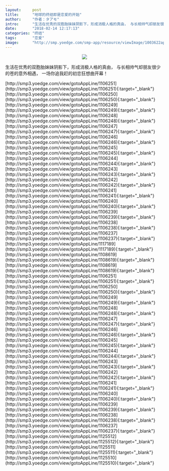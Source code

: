 ```yaml
---
layout:     post
title:      "地球的终结即是恋爱的开始"
author:     "作者：タアモ"
intro:      "生活在优秀的双胞胎妹妹阴影下，形成消极人格的真由， 与长相帅气却朋友很少的苍的意外相遇， 一场你追我赶的初恋狂想曲开幕！"
date:       "2018-02-14 12:17:13"
categories: "终结"
tags:       "恋爱"
image:      "http://smp.yoedge.com/smp-app/resource/viewImage/1003622appline.png"
---
```

<div style="text-align: center">
<p><img src="http://smp.yoedge.com/smp-app/resource/viewImage/1003622appline.png"/></p>
</div>
<p class="post-meta">
<span>生活在优秀的双胞胎妹妹阴影下，形成消极人格的真由， 与长相帅气却朋友很少的苍的意外相遇， 一场你追我赶的初恋狂想曲开幕！</span>
</p>
[http://smp3.yoedge.com/view/gotoAppLine/1106251](http://smp3.yoedge.com/view/gotoAppLine/1106251){:target="_blank"}
[http://smp3.yoedge.com/view/gotoAppLine/1106250](http://smp3.yoedge.com/view/gotoAppLine/1106250){:target="_blank"}
[http://smp3.yoedge.com/view/gotoAppLine/1106249](http://smp3.yoedge.com/view/gotoAppLine/1106249){:target="_blank"}
[http://smp3.yoedge.com/view/gotoAppLine/1106248](http://smp3.yoedge.com/view/gotoAppLine/1106248){:target="_blank"}
[http://smp3.yoedge.com/view/gotoAppLine/1106247](http://smp3.yoedge.com/view/gotoAppLine/1106247){:target="_blank"}
[http://smp3.yoedge.com/view/gotoAppLine/1106246](http://smp3.yoedge.com/view/gotoAppLine/1106246){:target="_blank"}
[http://smp3.yoedge.com/view/gotoAppLine/1106245](http://smp3.yoedge.com/view/gotoAppLine/1106245){:target="_blank"}
[http://smp3.yoedge.com/view/gotoAppLine/1106244](http://smp3.yoedge.com/view/gotoAppLine/1106244){:target="_blank"}
[http://smp3.yoedge.com/view/gotoAppLine/1106243](http://smp3.yoedge.com/view/gotoAppLine/1106243){:target="_blank"}
[http://smp3.yoedge.com/view/gotoAppLine/1106242](http://smp3.yoedge.com/view/gotoAppLine/1106242){:target="_blank"}
[http://smp3.yoedge.com/view/gotoAppLine/1106241](http://smp3.yoedge.com/view/gotoAppLine/1106241){:target="_blank"}
[http://smp3.yoedge.com/view/gotoAppLine/1106240](http://smp3.yoedge.com/view/gotoAppLine/1106240){:target="_blank"}
[http://smp3.yoedge.com/view/gotoAppLine/1106239](http://smp3.yoedge.com/view/gotoAppLine/1106239){:target="_blank"}
[http://smp3.yoedge.com/view/gotoAppLine/1106238](http://smp3.yoedge.com/view/gotoAppLine/1106238){:target="_blank"}
[http://smp3.yoedge.com/view/gotoAppLine/1106237](http://smp3.yoedge.com/view/gotoAppLine/1106237){:target="_blank"}
[http://smp3.yoedge.com/view/gotoAppLine/1117189](http://smp3.yoedge.com/view/gotoAppLine/1117189){:target="_blank"}
[http://smp3.yoedge.com/view/gotoAppLine/1108619](http://smp3.yoedge.com/view/gotoAppLine/1108619){:target="_blank"}
[http://smp3.yoedge.com/view/gotoAppLine/1108619](http://smp3.yoedge.com/view/gotoAppLine/1108619){:target="_blank"}
[http://smp3.yoedge.com/view/gotoAppLine/1106251](http://smp3.yoedge.com/view/gotoAppLine/1106251){:target="_blank"}
[http://smp3.yoedge.com/view/gotoAppLine/1106250](http://smp3.yoedge.com/view/gotoAppLine/1106250){:target="_blank"}
[http://smp3.yoedge.com/view/gotoAppLine/1106249](http://smp3.yoedge.com/view/gotoAppLine/1106249){:target="_blank"}
[http://smp3.yoedge.com/view/gotoAppLine/1106248](http://smp3.yoedge.com/view/gotoAppLine/1106248){:target="_blank"}
[http://smp3.yoedge.com/view/gotoAppLine/1106247](http://smp3.yoedge.com/view/gotoAppLine/1106247){:target="_blank"}
[http://smp3.yoedge.com/view/gotoAppLine/1106246](http://smp3.yoedge.com/view/gotoAppLine/1106246){:target="_blank"}
[http://smp3.yoedge.com/view/gotoAppLine/1106245](http://smp3.yoedge.com/view/gotoAppLine/1106245){:target="_blank"}
[http://smp3.yoedge.com/view/gotoAppLine/1106244](http://smp3.yoedge.com/view/gotoAppLine/1106244){:target="_blank"}
[http://smp3.yoedge.com/view/gotoAppLine/1106243](http://smp3.yoedge.com/view/gotoAppLine/1106243){:target="_blank"}
[http://smp3.yoedge.com/view/gotoAppLine/1106242](http://smp3.yoedge.com/view/gotoAppLine/1106242){:target="_blank"}
[http://smp3.yoedge.com/view/gotoAppLine/1106241](http://smp3.yoedge.com/view/gotoAppLine/1106241){:target="_blank"}
[http://smp3.yoedge.com/view/gotoAppLine/1106240](http://smp3.yoedge.com/view/gotoAppLine/1106240){:target="_blank"}
[http://smp3.yoedge.com/view/gotoAppLine/1106239](http://smp3.yoedge.com/view/gotoAppLine/1106239){:target="_blank"}
[http://smp3.yoedge.com/view/gotoAppLine/1106238](http://smp3.yoedge.com/view/gotoAppLine/1106238){:target="_blank"}
[http://smp3.yoedge.com/view/gotoAppLine/1106237](http://smp3.yoedge.com/view/gotoAppLine/1106237){:target="_blank"}
[http://smp3.yoedge.com/view/gotoAppLine/1125512](http://smp3.yoedge.com/view/gotoAppLine/1125512){:target="_blank"}
[http://smp3.yoedge.com/view/gotoAppLine/1125511](http://smp3.yoedge.com/view/gotoAppLine/1125511){:target="_blank"}
[http://smp3.yoedge.com/view/gotoAppLine/1125510](http://smp3.yoedge.com/view/gotoAppLine/1125510){:target="_blank"}


